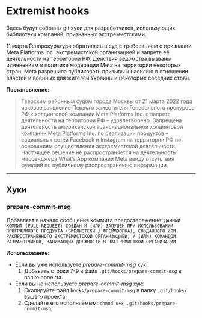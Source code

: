 # Extremist hooks

Здесь будут собраны git хуки для разработчиков, использующих библиотеки компаний, признанных экстремистскими.

11 марта Генпрокуратура обратилась в суд с требованием о признании Meta Platforms Inc. экстремистской организацией и запрете её деятельности на территории РФ. Действия ведомства вызваны изменением в политике модерации Meta на территории некоторых стран. Meta разрешила публиковать призывы к насилию в отношении властей и военных для жителей Украины и некоторых соседних стран. 

**Постановление:**

>Тверским районным судом города Москвы от 21 марта 2022 года исковое заявление Первого заместителя Генерального прокурора РФ к холдинговой компании Meta Platforms Inc. о запрете деятельности на территории РФ – удовлетворено.
Запрещена деятельность американской транснациональной холдинговой компании Meta Platforms Inc. по реализации продуктов – социальных сетей Facebook и Instagram на территории РФ по основаниям осуществления экстремистской деятельности. 
Настоящее решение не распространяется на деятельность мессенджера What’s App компании Meta ввиду отсутствия функций по публичному распространению информации.


------

## Хуки

### prepare-commit-msg

Добавляет в начало сообщения коммита предостережение: `ДАННЫЙ КОММИТ (PULL REQUEST) СОЗДАН И (ИЛИ) ЗАПУШЕН ПРИ ИСПОЛЬЗОВАНИИ ПРОГРАММНОГО ПРОДУКТА (БИБЛИОТЕКИ / ФРЕЙМВОРКА), СОЗДАННОГО ИЛИ РАСПРОСТРАНЁННОГО ЭКСТРЕМИСТСКОЙ ОРГАНИЗАЦИЕЙ, И (ИЛИ) КОМАНДОЙ РАЗРАБОТЧИКОВ, ЗАНИМАЮЩИХ ДОЛЖНОСТЬ В ЭКСТРЕМИСТКОЙ ОРГАНИЗАЦИИ`

**Использование:**

* Если вы уже используете *prepare-commit-msg* хук:
	1. Добавить строки 7-9 в файл `.git/hooks/prepare-commit-msg` в папке проекта.
* Если вы не используете *prepare-commit-msg* хук:
	1. Скопируйте файл `hooks/prepare-commit-msg` в папку `.git/hooks/` вашего проекта.
	1. Сделайте его исполняемым: `chmod u+x .git/hooks/prepare-commit-msg`
